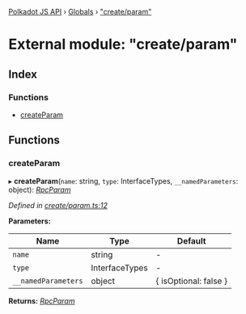 [Polkadot JS API](../README.md) › [Globals](../globals.md) › ["create/param"](_create_param_.md)

# External module: "create/param"

## Index

### Functions

* [createParam](_create_param_.md#createparam)

## Functions

###  createParam

▸ **createParam**(`name`: string, `type`: InterfaceTypes, `__namedParameters`: object): *[RpcParam](../interfaces/_types_.rpcparam.md)*

*Defined in [create/param.ts:12](https://github.com/polkadot-js/api/blob/f1fe498801/packages/type-jsonrpc/src/create/param.ts#L12)*

**Parameters:**

Name | Type | Default |
------ | ------ | ------ |
`name` | string | - |
`type` | InterfaceTypes | - |
`__namedParameters` | object |  { isOptional: false } |

**Returns:** *[RpcParam](../interfaces/_types_.rpcparam.md)*

